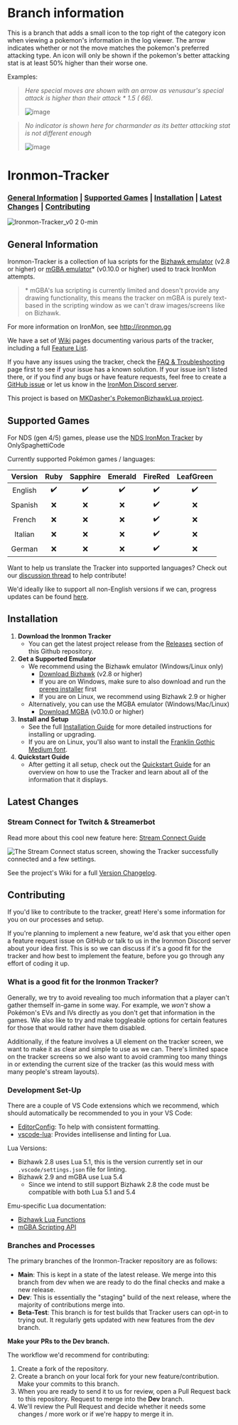 # Branch information

This is a branch that adds a small icon to the top right of the category icon when viewing a pokemon's information in the log viewer.
The arrow indicates whether or not the move matches the pokemon's preferred attacking type. An icon will only be shown if the pokemon's better attacking stat is at least 50% higher than their worse one.

Examples:

>*Here special moves are shown with an arrow as venusaur's special attack is higher than their attack * 1.5 ( 66).*
>
>![image](https://user-images.githubusercontent.com/19582161/227461796-1f454132-4836-47f9-ab34-909af916d20c.png)


>*No indicator is shown here for charmander as its better attacking stat is not different enough*
>
>![image](https://user-images.githubusercontent.com/19582161/227462011-10561bbd-06e2-48ab-aba3-29d0cfe18a91.png)


# Ironmon-Tracker

### [General Information](#general-information) | [Supported Games](#supported-games) | [Installation](#installation) | [Latest Changes](#latest-changes) | [Contributing](#contributing)

![Ironmon-Tracker_v0 2 0-min](https://user-images.githubusercontent.com/103706338/168518780-ceebdb88-57a8-49aa-b6b4-acc46c4d2101.gif)

## General Information

Ironmon-Tracker is a collection of lua scripts for the [Bizhawk emulator](https://tasvideos.org/BizHawk/ReleaseHistory) (v2.8 or higher) or [mGBA emulator](https://mgba.io/downloads.html)\* (v0.10.0 or higher) used to track IronMon attempts.
> \* mGBA's lua scripting is currently limited and doesn't provide any drawing functionality, this means the tracker on mGBA is purely text-based in the scripting window as we can't draw images/screens like on Bizhawk.

For more information on IronMon, see <http://ironmon.gg>

We have a set of [Wiki](https://github.com/besteon/Ironmon-Tracker/wiki/) pages documenting various parts of the tracker, including a full [Feature List](https://github.com/besteon/Ironmon-Tracker/wiki/Feature-List).

If you have any issues using the tracker, check the [FAQ & Troubleshooting](https://github.com/besteon/Ironmon-Tracker/wiki/FAQ-&-Troubleshooting) page first to see if your issue has a known solution. If your issue isn't listed there, or if you find any bugs or have feature requests, feel free to create a [GitHub issue](https://github.com/besteon/Ironmon-Tracker/issues) or let us know in the [IronMon Discord server](https://discord.com/invite/jFPYsZAhjX).

This project is based on [MKDasher's PokemonBizhawkLua project](https://github.com/mkdasher/PokemonBizhawkLua).

## Supported Games

For NDS (gen 4/5) games, please use the [NDS IronMon Tracker](https://github.com/Brian0255/NDS-Ironmon-Tracker) by OnlySpaghettiCode

Currently supported Pokémon games / languages:

| Version   | Ruby | Sapphire | Emerald | FireRed | LeafGreen |
| :-------: | :--: | :------: | :-----: | :-----: | :-------: |
| English   | ✔️ | ✔️ | ✔️ | ✔️ | ✔️ |
| Spanish   | ❌ | ❌ | ❌ | ✔️ | ❌ |
| French    | ❌ | ❌ | ❌ | ✔️ | ❌ |
| Italian   | ❌ | ❌ | ❌ | ✔️ | ❌ |
| German    | ❌ | ❌ | ❌ | ✔️ | ❌ |

Want to help us translate the Tracker into supported languages? Check out our [discussion thread](https://github.com/besteon/Ironmon-Tracker/discussions/389) to help contribute!

We'd ideally like to support all non-English versions if we can, progress updates can be found [here](https://github.com/besteon/Ironmon-Tracker/issues/62).

## Installation

1. **Download the Ironmon Tracker**
   - You can get the latest project release from the [Releases](https://github.com/besteon/Ironmon-Tracker/releases/latest) section of this Github repository.
2. **Get a Supported Emulator**
   - We recommend using the Bizhawk emulator (Windows/Linux only)
      - [Download Bizhawk](https://tasvideos.org/BizHawk/ReleaseHistory) (v2.8 or higher)
      - If you are on Windows, make sure to also download and run the [prereq installer](https://github.com/TASEmulators/BizHawk-Prereqs/releases) first
      - If you are on Linux, we recommend using Bizhawk 2.9 or higher
   - Alternatively, you can use the MGBA emulator (Windows/Mac/Linux)
      - [Download MGBA](https://mgba.io/downloads.html) (v0.10.0 or higher)
3. **Install and Setup**
   - See the full [Installation Guide](https://github.com/besteon/Ironmon-Tracker/wiki/Installation-Guide) for more detailed instructions for installing or upgrading.
   - If you are on Linux, you'll also want to install the [Franklin Gothic Medium font](https://fontsgeek.com/fonts/Franklin-Gothic-Medium-Regular).
4. **Quickstart Guide**
   - After getting it all setup, check out the [Quickstart Guide](https://github.com/besteon/Ironmon-Tracker/wiki/Quickstart-Guide) for an overview on how to use the Tracker and learn about all of the information that it displays.

## Latest Changes

### Stream Connect for Twitch & Streamerbot

Read more about this cool new feature here: [Stream Connect Guide](https://github.com/besteon/Ironmon-Tracker/wiki/Stream-Connect-Guide)

![The Stream Connect status screen, showing the Tracker successfully connected and a few settings.](https://github.com/besteon/Ironmon-Tracker/assets/4258818/744bd5c6-3141-4d10-8e43-00746099951d)

See the project's Wiki for a full [Version Changelog](https://github.com/besteon/Ironmon-Tracker/wiki/Version-Changelog).

## Contributing

If you'd like to contribute to the tracker, great! Here's some information for you on our processes and setup.

If you're planning to implement a new feature, we'd ask that you either open a feature request issue on GitHub or talk to us in the Ironmon Discord server about your idea first. This is so we can discuss if it's a good fit for the tracker and how best to implement the feature, before you go through any effort of coding it up.

### What is a good fit for the Ironmon Tracker?

Generally, we try to avoid revealing too much information that a player can't gather themself in-game in some way. For example, we *won't* show a Pokémon's EVs and IVs directly as you don't get that information in the games. We also like to try and make toggleable options for certain features for those that would rather have them disabled.

Additionally, if the feature involves a UI element on the tracker screen, we want to make it as clear and simple to use as we can. There's limited space on the tracker screens so we also want to avoid cramming too many things in or extending the current size of the tracker (as this would mess with many people's stream layouts).

### Development Set-Up

There are a couple of VS Code extensions which we recommend, which should automatically be recommended to you in your VS Code:

- [EditorConfig](https://marketplace.visualstudio.com/items?itemName=EditorConfig.EditorConfig): To help with consistent formatting.
- [vscode-lua](https://marketplace.visualstudio.com/items?itemName=trixnz.vscode-lua): Provides intellisense and linting for Lua.

Lua Versions:

- Bizhawk 2.8 uses Lua 5.1, this is the version currently set in our `.vscode/settings.json` file for linting.
- Bizhawk 2.9 and mGBA use Lua 5.4
  - Since we intend to still support Bizhawk 2.8 the code must be compatible with both Lua 5.1 and 5.4

Emu-specific Lua documentation:

- [Bizhawk Lua Functions](https://tasvideos.org/Bizhawk/LuaFunctions)
- [mGBA Scripting API](https://mgba.io/docs/scripting.html)

### Branches and Processes

The primary branches of the Ironmon-Tracker repository are as follows:

- **Main**: This is kept in a state of the latest release. We merge into this branch from dev when we are ready to do the final checks and make a new release.
- **Dev**: This is essentially the "staging" build of the next release, where the majority of contributions merge into.
- **Beta-Test**: This branch is for test builds that Tracker users can opt-in to trying out. It regularly gets updated with new features from the dev branch.

**Make your PRs to the Dev branch.**

The workflow we'd recommend for contributing:

1. Create a fork of the repository.
2. Create a branch on your local fork for your new feature/contribution. Make your commits to this branch.
3. When you are ready to send it to us for review, open a Pull Request back to this repository. Request to merge into the **Dev** branch.
4. We'll review the Pull Request and decide whether it needs some changes / more work or if we're happy to merge it in.
